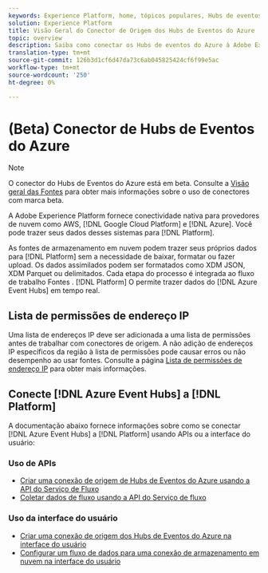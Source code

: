 ```yaml
---
keywords: Experience Platform, home, tópicos populares, Hubs de eventos do Azure, Hubs de eventos do azure, Hubs de eventos, Hubs de eventos
solution: Experience Platform
title: Visão Geral do Conector de Origem dos Hubs de Eventos do Azure
topic: overview
description: Saiba como conectar os Hubs de eventos do Azure à Adobe Experience Platform usando APIs ou a interface do usuário.
translation-type: tm+mt
source-git-commit: 126b3d1cf6d47da73c6ab045825424cf6f99e5ac
workflow-type: tm+mt
source-wordcount: '250'
ht-degree: 0%

---
```



# (Beta) Conector de Hubs de Eventos do Azure

>[!NOTE]
>
>O conector do Hubs de Eventos do Azure está em beta. Consulte a [Visão geral das Fontes](../../home.md#terms-and-conditions) para obter mais informações sobre o uso de conectores com marca beta.

A Adobe Experience Platform fornece conectividade nativa para provedores de nuvem como AWS, [!DNL Google Cloud Platform] e [!DNL Azure]. Você pode trazer seus dados desses sistemas para [!DNL Platform].

As fontes de armazenamento em nuvem podem trazer seus próprios dados para [!DNL Platform] sem a necessidade de baixar, formatar ou fazer upload. Os dados assimilados podem ser formatados como XDM JSON, XDM Parquet ou delimitados. Cada etapa do processo é integrada ao fluxo de trabalho Fontes . [!DNL Platform] O permite trazer dados do  [!DNL Azure Event Hubs] em tempo real.

## Lista de permissões de endereço IP

Uma lista de endereços IP deve ser adicionada a uma lista de permissões antes de trabalhar com conectores de origem. A não adição de endereços IP específicos da região à lista de permissões pode causar erros ou não desempenho ao usar fontes. Consulte a página [Lista de permissões de endereço IP](../../ip-address-allow-list.md) para obter mais informações.

## Conecte [!DNL Azure Event Hubs] a [!DNL Platform]

A documentação abaixo fornece informações sobre como se conectar [!DNL Azure Event Hubs] a [!DNL Platform] usando APIs ou a interface do usuário:

### Uso de APIs

- [Criar uma conexão de origem de Hubs de Eventos do Azure usando a API do Serviço de Fluxo](../../tutorials/api/create/cloud-storage/eventhub.md)
- [Coletar dados de fluxo usando a API do Serviço de fluxo](../../tutorials/api/collect/streaming.md)

### Uso da interface do usuário

- [Criar uma conexão de origem dos Hubs de Eventos do Azure na interface do usuário](../../tutorials/ui/create/cloud-storage/eventhub.md)
- [Configurar um fluxo de dados para uma conexão de armazenamento em nuvem na interface do usuário](../../tutorials/ui/dataflow/streaming/cloud-storage-streaming.md)